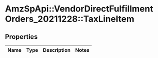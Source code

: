 # AmzSpApi::VendorDirectFulfillmentOrders_20211228::TaxLineItem

## Properties
Name | Type | Description | Notes
------------ | ------------- | ------------- | -------------

